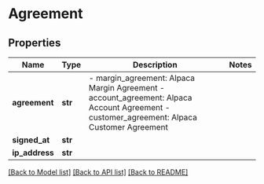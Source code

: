 # Agreement

## Properties
Name | Type | Description | Notes
------------ | ------------- | ------------- | -------------
**agreement** | **str** | - margin_agreement: Alpaca Margin Agreement - account_agreement: Alpaca Account Agreement - customer_agreement: Alpaca Customer Agreement  | 
**signed_at** | **str** |  | 
**ip_address** | **str** |  | 

[[Back to Model list]](../README.md#documentation-for-models) [[Back to API list]](../README.md#documentation-for-api-endpoints) [[Back to README]](../README.md)

